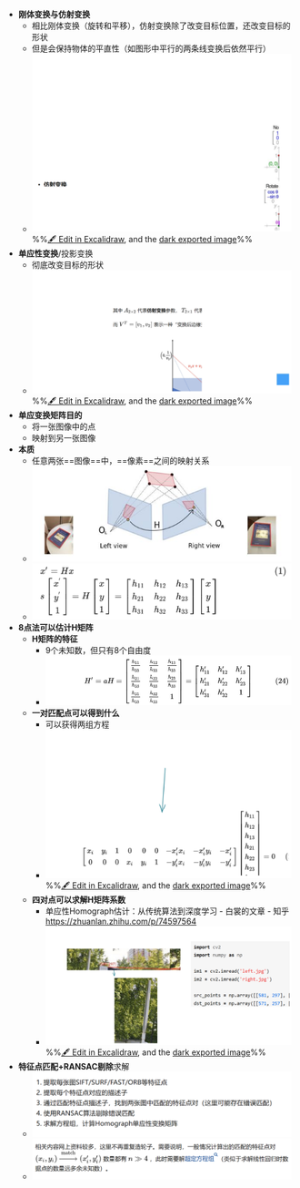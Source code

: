 - **刚体变换与仿射变换**
	- 相比刚体变换（旋转和平移），仿射变换除了改变目标位置，还改变目标的形状
	- 但是会保持物体的平直性（如图形中平行的两条线变换后依然平行）
	- ![](attachments/%E5%8D%95%E5%BA%94%E5%8F%98%E6%8D%A2%E7%9F%A9%E9%98%B5H%202023-01-04%2016.07.46.excalidraw.svg)%%[🖋 Edit in Excalidraw](attachments/%E5%8D%95%E5%BA%94%E5%8F%98%E6%8D%A2%E7%9F%A9%E9%98%B5H%202023-01-04%2016.07.46.excalidraw.md), and the [dark exported image](attachments/%E5%8D%95%E5%BA%94%E5%8F%98%E6%8D%A2%E7%9F%A9%E9%98%B5H%202023-01-04%2016.07.46.excalidraw.dark.svg)%%
- **单应性变换**/投影变换
	- 彻底改变目标的形状
	- ![](attachments/%E5%8D%95%E5%BA%94%E5%8F%98%E6%8D%A2%E7%9F%A9%E9%98%B5H%202023-01-04%2016.10.39.excalidraw.svg)
%%[🖋 Edit in Excalidraw](attachments/%E5%8D%95%E5%BA%94%E5%8F%98%E6%8D%A2%E7%9F%A9%E9%98%B5H%202023-01-04%2016.10.39.excalidraw.md), and the [dark exported image](attachments/%E5%8D%95%E5%BA%94%E5%8F%98%E6%8D%A2%E7%9F%A9%E9%98%B5H%202023-01-04%2016.10.39.excalidraw.dark.svg)%%
- **单应变换矩阵目的**
	- 将一张图像中的点
	- 映射到另一张图像
- **本质**
	- 任意两张==图像==中，==像素==之间的映射关系
	- ![](attachments/Pasted%20image%2020230104161312.png)
	- ![](attachments/Pasted%20image%2020230104160338.png)
- **8点法可以估计H矩阵**
	- **H矩阵的特征**
		- 9个未知数，但只有8个自由度
		- ![](attachments/Pasted%20image%2020230104161415.png)
	- **一对匹配点可以得到什么**
		- 可以获得两组方程
		- ![](attachments/%E5%8D%95%E5%BA%94%E5%8F%98%E6%8D%A2%E7%9F%A9%E9%98%B5H%202023-01-04%2016.15.48.excalidraw.svg)%%[🖋 Edit in Excalidraw](attachments/%E5%8D%95%E5%BA%94%E5%8F%98%E6%8D%A2%E7%9F%A9%E9%98%B5H%202023-01-04%2016.15.48.excalidraw.md), and the [dark exported image](attachments/%E5%8D%95%E5%BA%94%E5%8F%98%E6%8D%A2%E7%9F%A9%E9%98%B5H%202023-01-04%2016.15.48.excalidraw.dark.svg)%%
	- **四对点可以求解H矩阵系数**
		- 单应性Homograph估计：从传统算法到深度学习 - 白裳的文章 - 知乎 https://zhuanlan.zhihu.com/p/74597564
		- ![](attachments/%E5%8D%95%E5%BA%94%E5%8F%98%E6%8D%A2%E7%9F%A9%E9%98%B5H%202023-01-04%2016.18.37.excalidraw.svg)%%[🖋 Edit in Excalidraw](attachments/%E5%8D%95%E5%BA%94%E5%8F%98%E6%8D%A2%E7%9F%A9%E9%98%B5H%202023-01-04%2016.18.37.excalidraw.md), and the [dark exported image](attachments/%E5%8D%95%E5%BA%94%E5%8F%98%E6%8D%A2%E7%9F%A9%E9%98%B5H%202023-01-04%2016.18.37.excalidraw.dark.svg)%%
- **特征点匹配+RANSAC剔除**求解
	- ![](attachments/Pasted%20image%2020230104162046.png)
	- ![](attachments/Pasted%20image%2020230104162107.png)
